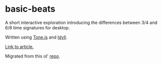 # basic-beats

A short interactive exploration introducing the differences between 3/4 and 6/8 time signatures for desktop. 

Written using [Tone.js](https://github.com/Tonejs/Tone.js) and [Idyll](https://github.com/idyll-lang/idyll).

[Link to article.](https://megan-vo.github.io/basic-beats/)

Migrated from this ol' [repo](https://github.com/megan-vo/threefour-sixeight).
